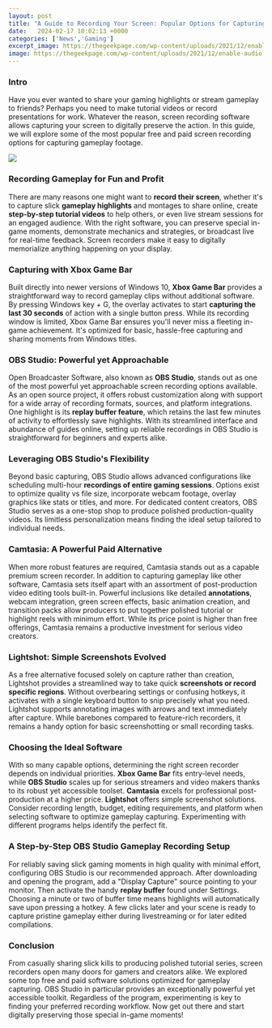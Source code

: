 ```yaml
---
layout: post
title: "A Guide to Recording Your Screen: Popular Options for Capturing Gameplay"
date:   2024-02-17 10:02:13 +0000
categories: ['News','Gaming']
excerpt_image: https://thegeekpage.com/wp-content/uploads/2021/12/enable-audio-recording_11zon.png
image: https://thegeekpage.com/wp-content/uploads/2021/12/enable-audio-recording_11zon.png
---
```


### Intro
Have you ever wanted to share your gaming highlights or stream gameplay to friends? Perhaps you need to make tutorial videos or record presentations for work. Whatever the reason, screen recording software allows capturing your screen to digitally preserve the action. In this guide, we will explore some of the most popular free and paid screen recording options for capturing gameplay footage. 

![](https://thegeekpage.com/wp-content/uploads/2021/12/enable-audio-recording_11zon.png)
### Recording Gameplay for Fun and Profit
There are many reasons one might want to **record their screen**, whether it's to capture slick **gameplay highlights** and montages to share online, create **step-by-step tutorial videos** to help others, or even live stream sessions for an engaged audience. With the right software, you can preserve special in-game moments, demonstrate mechanics and strategies, or broadcast live for real-time feedback. Screen recorders make it easy to digitally memorialize anything happening on your display.
### Capturing with Xbox Game Bar 
Built directly into newer versions of Windows 10, **Xbox Game Bar** provides a straightforward way to record gameplay clips without additional software. By pressing Windows key + G, the overlay activates to start **capturing the last 30 seconds** of action with a single button press. While its recording window is limited, Xbox Game Bar ensures you'll never miss a fleeting in-game achievement. It's optimized for basic, hassle-free capturing and sharing moments from Windows titles.
### OBS Studio: Powerful yet Approachable  
Open Broadcaster Software, also known as **OBS Studio**, stands out as one of the most powerful yet approachable screen recording options available. As an open source project, it offers robust customization along with support for a wide array of recording formats, sources, and platform integrations. One highlight is its **replay buffer feature**, which retains the last few minutes of activity to effortlessly save highlights. With its streamlined interface and abundance of guides online, setting up reliable recordings in OBS Studio is straightforward for beginners and experts alike.
### Leveraging OBS Studio's Flexibility
Beyond basic capturing, OBS Studio allows advanced configurations like scheduling multi-hour **recordings of entire gaming sessions**. Options exist to optimize quality vs file size, incorporate webcam footage, overlay graphics like stats or titles, and more. For dedicated content creators, OBS Studio serves as a one-stop shop to produce polished production-quality videos. Its limitless personalization means finding the ideal setup tailored to individual needs.
### Camtasia: A Powerful Paid Alternative  
When more robust features are required, Camtasia stands out as a capable premium screen recorder. In addition to capturing gameplay like other software, Camtasia sets itself apart with an assortment of post-production video editing tools built-in. Powerful inclusions like detailed **annotations**, webcam integration, green screen effects, basic animation creation, and transition packs allow producers to put together polished tutorial or highlight reels with minimum effort. While its price point is higher than free offerings, Camtasia remains a productive investment for serious video creators.
### Lightshot: Simple Screenshots Evolved
As a free alternative focused solely on capture rather than creation, Lightshot provides a streamlined way to take quick **screenshots or record specific regions**. Without overbearing settings or confusing hotkeys, it activates with a single keyboard button to snip precisely what you need. Lightshot supports annotating images with arrows and text immediately after capture. While barebones compared to feature-rich recorders, it remains a handy option for basic screenshotting or small recording tasks.
### Choosing the Ideal Software
With so many capable options, determining the right screen recorder depends on individual priorities. **Xbox Game Bar** fits entry-level needs, while **OBS Studio** scales up for serious streamers and video makers thanks to its robust yet accessible toolset. **Camtasia** excels for professional post-production at a higher price. **Lightshot** offers simple screenshot solutions. Consider recording length, budget, editing requirements, and platform when selecting software to  optimize gameplay capturing. Experimenting with different programs helps identify the perfect fit.
### A Step-by-Step OBS Studio Gameplay Recording Setup 
For reliably saving slick gaming moments in high quality with minimal effort, configuring OBS Studio is our recommended approach. After downloading and opening the program, add a "Display Capture" source pointing to your monitor. Then activate the handy **replay buffer** found under Settings. Choosing a minute or two of buffer time means highlights will automatically save upon pressing a hotkey. A few clicks later and your scene is ready to capture pristine gameplay either during livestreaming or for later edited compilations.
### Conclusion
From casually sharing slick kills to producing polished tutorial series, screen recorders open many doors for gamers and creators alike. We explored some top free and paid software solutions optimized for gameplay capturing. OBS Studio in particular provides an exceptionally powerful yet accessible toolkit. Regardless of the program, experimenting is key to finding your preferred recording workflow. Now get out there and start digitally preserving those special in-game moments!